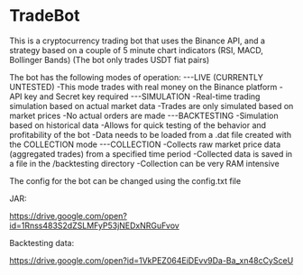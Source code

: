 # TradeBot
This is a cryptocurrency trading bot that uses the Binance API,
and a strategy based on a couple of 5 minute chart indicators
(RSI, MACD, Bollinger Bands)
(The bot only trades USDT fiat pairs)

The bot has the following modes of operation:
---LIVE (CURRENTLY UNTESTED)
-This mode trades with real money on the Binance platform
-API key and Secret key required
---SIMULATION
-Real-time trading simulation based on actual market data
-Trades are only simulated based on market prices 
-No actual orders are made
---BACKTESTING
-Simulation based on historical data
-Allows for quick testing of the behavior and profitability of the bot
-Data needs to be loaded from a .dat file created with the COLLECTION mode
---COLLECTION
-Collects raw market price data (aggregated trades) from a specified time period
-Collected data is saved in a file in the /backtesting directory
-Collection can be very RAM intensive

The config for the bot can be changed using the config.txt file

JAR:

https://drive.google.com/open?id=1Rnss483S2dZSLMFyP53jNEDxNRGuFvov

Backtesting data:

https://drive.google.com/open?id=1VkPEZ064EiDEvv9Da-Ba_xn48cCySceU
